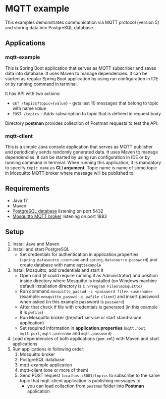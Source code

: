 # MQTT example

This examples demonstrates communication via MQTT protocol (version 5) and storing data into PostgreSQL database.

## Applications

### mqtt-example

This is Spring Boot application that serves as MQTT subscriber and saves data into database. It uses Maven to manage dependencies. It can be started as regular Spring Boot application by using run configuration in IDE or by running command in terminal.

It has API with two actions:

- `GET /topics?topic={value}` - gets last 10 messages that belong to topic with name *value*
- `POST /topics` - Adds subscription to topic that is defined in request body

Directory **postman** provides collection of Postman requests to test the API.

### mqtt-client
This is a simple Java console application that serves as MQTT publisher and periodically sends randomly generated data. It uses Maven to manage dependencies. It can be started by using run configuration in IDE or by running command in terminal. When running this application, it is mandatory to specify `topic name` as **CLI argument**. Topic name is name of some topic in Mosquitto MQTT broker where message will be published to.

## Requirements

* Java 17
* Maven
* [PostgreSQL database](https://www.postgresql.org/) listening on port 5432
* [Mosquitto MQTT broker](https://mosquitto.org/) listening on port 1883

## Setup

1. Install Java and Maven
2. Install and start PostgreSQL
   - Set credentials for authentication in application.properties (`spring.datasource.username` and `spring.datasource.password`) and create database with name `mqttexample`
3. Install Mosquitto, add credentials and start it
   - Open cmd (it could require running it as Administrator) and position inside directory where Mosquitto is installed (on Windows machine default installation directory is `C:\Program Files\mosquitto`) 
   - Run command `mosquitto_passwd -c <password file> <username>` (example: `mosquitto_passwd -c pwfile client`) and insert password when asked (in this example password is `password`)
   - After that check if file with credentials is generated (in this example it is `pwfile`)
   - Run Mosquitto broker ((re)start service or start stand-alone application)
   - Set required information in **application.properties** (`mqtt.host`, `mqtt.port`, `mqtt.username` and `mqtt.password`)
4. Load dependencies of both applications (`pom.xml`) with Maven and start applications
5. Run applications in following order:
   1) Mosquitto broker
   2) PostgreSQL database
   3) mqtt-example application
   4) mqtt-client (one or more of them)
   5) Send POST request `localhost:8081/topics` to subscribe to the same topic that mqtt-client application is publishing messages to
      - you can load collection from `postman` folder into **Postman** application 
